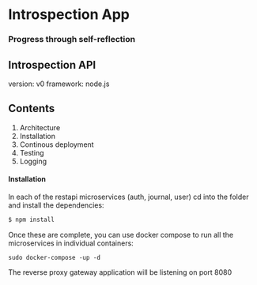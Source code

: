 # Introspection App
### Progress through self-reflection


## Introspection API

version: v0
framework: node.js

## Contents

1. Architecture
2. Installation
3. Continous deployment
4. Testing
5. Logging

#### Installation

In each of the restapi microservices (auth, journal, user) cd into the folder and install the dependencies:

````bash
$ npm install 
````

Once these are complete, you can use docker compose to run all the microservices in individual containers:

````docker
sudo docker-compose -up -d
````

The reverse proxy gateway application will be listening on port 8080